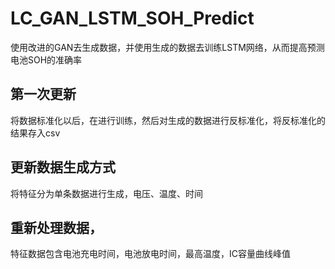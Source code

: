# LC_GAN_LSTM_SOH_Predict
使用改进的GAN去生成数据，并使用生成的数据去训练LSTM网络，从而提高预测电池SOH的准确率
## 第一次更新
将数据标准化以后，在进行训练，然后对生成的数据进行反标准化，将反标准化的结果存入csv
## 更新数据生成方式
将特征分为单条数据进行生成，电压、温度、时间
## 重新处理数据，
特征数据包含电池充电时间，电池放电时间，最高温度，IC容量曲线峰值
